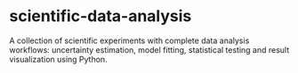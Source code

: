 # scientific-data-analysis
A collection of scientific experiments with complete data analysis workflows: uncertainty estimation, model fitting, statistical testing and result visualization using Python.
